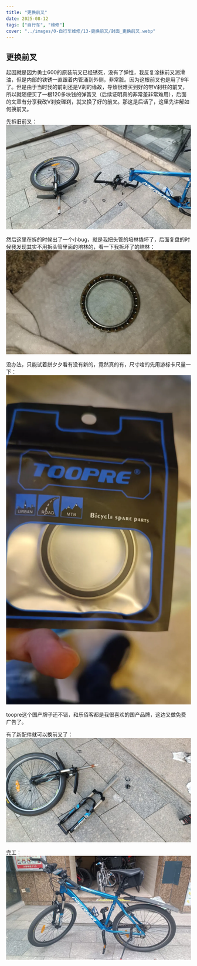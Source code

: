 ```yaml
---
title: "更换前叉"  
date: 2025-08-12  
tags: ["自行车", "维修"]  
cover: "../images/0-自行车维修/13-更换前叉/封面_更换前叉.webp"
---
```

## 更换前叉
起因就是因为勇士600的原装前叉已经锈死，没有了弹性，我反复涂抹前叉润滑油，但是内部的铁锈一直跟着内管涌到外侧，非常脏。因为这根前叉也是用了9年了。但是由于当时我的前刹还是V刹的缘故，导致很难买到好的带V刹柱的前叉，所以就随便买了一根120多块钱的弹簧叉（后续证明真的非常差非常难用），后面的文章有分享我改V刹变碟刹，就又换了好的前叉。那这是后话了，这里先讲解如何换前叉。

先拆旧前叉：
![拆](../images/0-维修自行车/13-更换前叉/拆.webp)

然后这里在拆的时候出了一个小bug，就是我把头管的培林撬坏了，后面复盘的时候我发现其实不用拆头管里面的培林的，看一下我拆坏了的培林：
![坏培林](../images/0-维修自行车/13-更换前叉/坏培林.webp)

没办法，只能试着拼夕夕看有没有新的，竟然真的有，尺寸啥的先用游标卡尺量一下：
![新培林](../images/0-维修自行车/13-更换前叉/新培林.webp)

toopre这个国产牌子还不错，和乐佰客都是我很喜欢的国产品牌，这边又做免费广告了。

有了新配件就可以换前叉了：
![换前叉](../images/0-维修自行车/13-更换前叉/换前叉.webp)

完工：
![完工](../images/0-维修自行车/13-更换前叉/完工.webp)